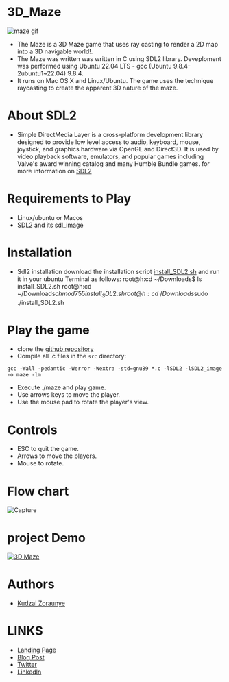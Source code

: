 # 3D_Maze
![maze gif](https://user-images.githubusercontent.com/88714347/171422634-8adc8811-2559-4ba1-967f-4caf909c3f22.gif)
- The Maze is a 3D Maze game that uses ray casting to render a 2D map into a 3D navigable world!.
- The Maze was written was written in C using SDL2 library. Deveploment was performed using Ubuntu 22.04 LTS - gcc (Ubuntu 9.8.4-2ubuntu1~22.04) 9.8.4.
- It runs on Mac OS X and Linux/Ubuntu. The game uses the technique raycasting to create the apparent 3D nature of the maze.
# About SDL2
- Simple DirectMedia Layer is a cross-platform development library designed to provide low level access to audio, keyboard, mouse, joystick, and graphics hardware via OpenGL and Direct3D. It is used by video playback software, emulators, and popular games including Valve's award winning catalog and many Humble Bundle games. for more information on [SDL2](https://en.wikipedia.org/wiki/Simple_DirectMedia_Layer)

# Requirements to Play
  - Linux/ubuntu or Macos
  - SDL2 and its sdl_image
# Installation

 - Sdl2 installation
download the installation script [install_SDL2.sh](https://s3.amazonaws.com/intranet-projects-files/holbertonschool-low_level_programming/graphics_programming/install_SDL2.sh) and run it in your ubuntu Terminal as follows:
root@h:cd ~/Downloads$ ls
install_SDL2.sh
root@h:cd ~/Downloads$chmod 755 install_SDL2.sh
root@h:cd ~/Downloads$sudo ./install_SDL2.sh

# Play the game
 - clone the [github repository](https://github.com/kudzie-zoh/alx-3D_Maze.git)
 - Compile all .c files in the `src` directory:
  ```
  gcc -Wall -pedantic -Werror -Wextra -std=gnu89 *.c -lSDL2 -lSDL2_image -o maze -lm
   ```
 - Execute ./maze and play game.
 - Use arrows keys to move the player.
 - Use the mouse pad to rotate the player's view.
# Controls
 - ESC to quit the game.
 - Arrows to move the players.
 - Mouse to rotate.

# Flow chart
![Capture](https://user-images.githubusercontent.com/88714347/171421868-d6a7a3d6-6acd-495e-9506-7ab381bba5a4.JPG)
# project Demo
 [![3D Maze](https://img.youtube.com/vi/y5FlT2oApag/0.jpg)](https://www.youtube.com/watch?v=y5FlT2oApag)
# Authors
- [Kudzai Zoraunye](https://github.com/kudzie-zoh)
# LINKS
- [Landing Page](https://kudzie-zoh.github.io/Landing_Page/)
- [Blog Post](https://www.linkedin.com/pulse/my-journey-maze-kudzai-zoraunye)
- [Twitter](https://twitter.com/zoekayz)
- [LinkedIn](https://www.linkedin.com/in/kzoraunye/)
